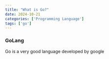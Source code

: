 ```yaml
---
title: "What is Go?"
date: 2024-10-21
categories: ['Programming Language']
tags: ['go']
---
```

### GoLang

Go is a very good language developed by google